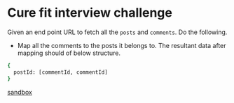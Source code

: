 # Cure fit interview challenge

Given an end point URL to fetch all the `posts` and `comments`. Do the following.

- Map all the comments to the posts it belongs to. The resultant data after mapping should of below structure.

```sh
{
  postId: [commentId, commentId]
}
```

[sandbox](https://codesandbox.io/s/blue-night-1ideo)